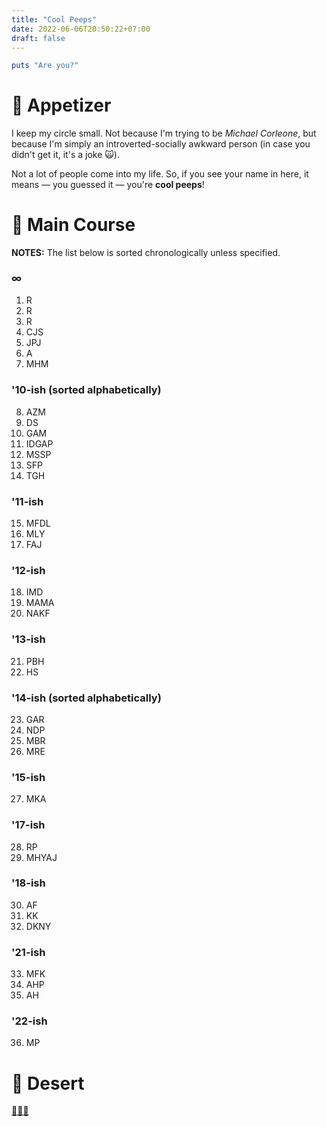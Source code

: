 ```yaml
---
title: "Cool Peeps"
date: 2022-06-06T20:50:22+07:00
draft: false
---
```


```ruby
puts "Are you?"
```

# 🥑 Appetizer

I keep my circle small. Not because I'm trying to be _Michael Corleone_, but because I'm simply an introverted-socially awkward person (in case you didn't get it, it's a joke 🙀).

Not a lot of people come into my life. So, if you see your name in here, it means — you guessed it — you're **cool peeps**!

# 🥩 Main Course

**NOTES:** The list below is sorted chronologically unless specified.

### ∞

1. R
2. R
3. R
4. CJS
5. JPJ
6. A
7. MHM

### '10-ish (sorted alphabetically)

8. AZM
9. DS
10. GAM
11. IDGAP
12. MSSP
13. SFP
14. TGH

### '11-ish

15. MFDL
16. MLY
17. FAJ

### '12-ish

18. IMD
19. MAMA
20. NAKF

### '13-ish

21. PBH
22. HS

### '14-ish (sorted alphabetically)

23. GAR
24. NDP
25. MBR
26. MRE

### '15-ish

27. MKA

### '17-ish

28. RP
29. MHYAJ

### '18-ish

30. AF
31. KK
32. DKNY

### '21-ish

33. MFK
34. AHP
35. AH

### '22-ish

36. MP

# 🍰 Desert

[🖖🖖🖖](https://pbs.twimg.com/media/Cq_Ddp_XEAAy0Gq.jpg)
